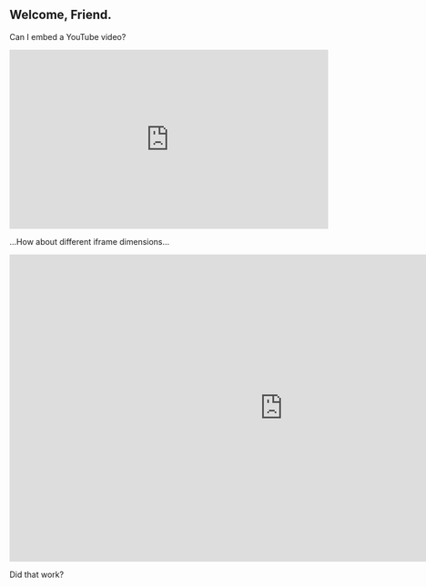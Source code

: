 ## Welcome, Friend.

Can I embed a YouTube video?

<iframe width="560" height="315" src="https://www.youtube-nocookie.com/embed/mEi8m55-Zdk?rel=0" frameborder="0" allow="autoplay; encrypted-media" allowfullscreen></iframe>


...How about different iframe dimensions...

<iframe width="960" height="540" src="https://www.youtube-nocookie.com/embed/mEi8m55-Zdk?rel=0" frameborder="0" allow="autoplay; encrypted-media" allowfullscreen></iframe>


Did that work?
